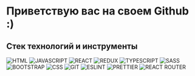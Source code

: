# Приветствую вас на своем Github :)
## Стек технологий и инструменты

![HTML](https://img.shields.io/badge/-HTML5-090909?style=for-the-badge&logo=html5)
![JAVASCRIPT](https://img.shields.io/badge/-JAVASCRIPT-323330?style=for-the-badge&logo=javascript)
![REACT](https://img.shields.io/badge/-REACT-323330?style=for-the-badge&logo=react)
![REDUX](https://img.shields.io/badge/-REDUX-090909?style=for-the-badge&logo=redux)
![TYPESCRIPT](https://img.shields.io/badge/-TYPESCRIPT-323330?style=for-the-badge&logo=typescript)
![SASS](https://img.shields.io/badge/-SASS-090909?style=for-the-badge&logo=sass)
![BOOTSTRAP](https://img.shields.io/badge/-BOOTSTRAP-090909?style=for-the-badge&logo=bootstrap)
![CSS](https://img.shields.io/badge/-CSS-090909?style=for-the-badge&logo=css3)
![GIT](https://img.shields.io/badge/-GIT-090909?style=for-the-badge&logo=git)
![ESLINT](https://img.shields.io/badge/-ESLINT-090909?style=for-the-badge&logo=eslint)
![PRETTIER](https://img.shields.io/badge/-Prettier-090909?style=for-the-badge&logo=prettier)
![REACT ROUTER](https://img.shields.io/badge/-router-090909?style=for-the-badge&logo=router)












<!--
**sheyhmansur/sheyhmansur** is a ✨ _special_ ✨ repository because its `README.md` (this file) appears on your GitHub profile.

Here are some ideas to get you started:

- 🔭 I’m currently working on ...
- 🌱 I’m currently learning ...
- 👯 I’m looking to collaborate on ...
- 🤔 I’m looking for help with ...
- 💬 Ask me about ...
- 📫 How to reach me: ...
- 😄 Pronouns: ...
- ⚡ Fun fact: ...
-->
